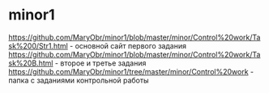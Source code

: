 # minor1
https://github.com/MaryObr/minor1/blob/master/minor/Control%20work/Task%200/Str1.html - основной сайт первого задания
https://github.com/MaryObr/minor1/blob/master/minor/Control%20work/Task%20B.html - второе и третье задания
https://github.com/MaryObr/minor1/tree/master/minor/Control%20work - папка с заданиями контрольной работы
